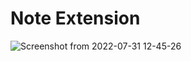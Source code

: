 # Note Extension

![Screenshot from 2022-07-31 12-45-26 ](https://user-images.githubusercontent.com/102852115/182014678-fc7add57-23be-4cb0-bae5-9643e17b6095.png)
